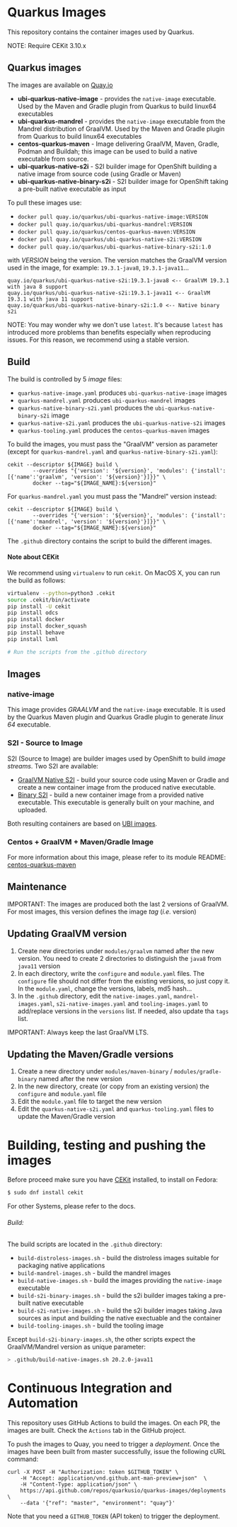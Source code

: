 # Quarkus Images

This repository contains the container images used by Quarkus.

NOTE: Require CEKit 3.10.x


## Quarkus images

The images are available on [Quay.io](https://quay.io/organization/quarkus)

* **ubi-quarkus-native-image** - provides the `native-image` executable. Used by the Maven and Gradle plugin from Quarkus to build linux64 executables
* **ubi-quarkus-mandrel** - provides the `native-image` executable from the Mandrel distribution of GraalVM. Used by the Maven and Gradle plugin from Quarkus to build linux64 executables
* **centos-quarkus-maven** - Image delivering GraalVM, Maven, Gradle, Podman and Buildah; this image can be used to build a native executable from source.
* **ubi-quarkus-native-s2i** - S2I builder image for OpenShift building a native image from source code (using Gradle or Maven)
* **ubi-quarkus-native-binary-s2i** - S2I builder image for OpenShift taking a pre-built native executable as input

To pull these images use:

* `docker pull quay.io/quarkus/ubi-quarkus-native-image:VERSION`
* `docker pull quay.io/quarkus/ubi-quarkus-mandrel:VERSION`
* `docker pull quay.io/quarkus/centos-quarkus-maven:VERSION`
* `docker pull quay.io/quarkus/ubi-quarkus-native-s2i:VERSION`
* `docker pull quay.io/quarkus/ubi-quarkus-native-binary-s2i:1.0`

with _VERSION_ being the version. 
The version matches the GraalVM version used in the image, for example: `19.3.1-java8`, `19.3.1-java11`...

```
quay.io/quarkus/ubi-quarkus-native-s2i:19.3.1-java8 <-- GraalVM 19.3.1 with java 8 support
quay.io/quarkus/ubi-quarkus-native-s2i:19.3.1-java11 <-- GraalVM 19.3.1 with java 11 support
quay.io/quarkus/ubi-quarkus-native-binary-s2i:1.0 <-- Native binary s2i
```

NOTE: You may wonder why we don't use `latest`. It's because `latest` has introduced more problems than benefits especially when reproducing issues.
For this reason, we recommend using a stable version.

## Build

The build is controlled by 5 _image_ files:

* `quarkus-native-image.yaml` produces `ubi-quarkus-native-image` images
* `quarkus-mandrel.yaml` produces `ubi-quarkus-mandrel` images
* `quarkus-native-binary-s2i.yaml` produces the `ubi-quarkus-native-binary-s2i` image
* `quarkus-native-s2i.yaml` produces the `ubi-quarkus-native-s2i` images
* `quarkus-tooling.yaml` produces the `centos-quarkus-maven` images

To build the images, you must pass the "GraalVM" version as parameter (except for `quarkus-mandrel.yaml` and `quarkus-native-binary-s2i.yaml`):

```
cekit --descriptor ${IMAGE} build \
        --overrides "{'version': '${version}', 'modules': {'install': [{'name':'graalvm', 'version': '${version}'}]}}" \
        docker --tag="${IMAGE_NAME}:${version}"
```        

For `quarkus-mandrel.yaml` you must pass the "Mandrel" version instead:

```
cekit --descriptor ${IMAGE} build \
        --overrides "{'version': '${version}', 'modules': {'install': [{'name':'mandrel', 'version': '${version}'}]}}" \
        docker --tag="${IMAGE_NAME}:${version}"
```

The `.github` directory contains the script to build the different images.


#### Note about CEKit

We recommend using `virtualenv` to run `cekit`.
On MacOS X, you can run the build as follows:

```bash
virtualenv --python=python3 .cekit
source .cekit/bin/activate
pip install -U cekit
pip install odcs
pip install docker
pip install docker_squash
pip install behave
pip install lxml

# Run the scripts from the .github directory
```

## Images

### native-image

This image provides _GRAALVM_ and the `native-image` executable. It is used by the Quarkus Maven plugin and Quarkus Gradle plugin to generate _linux 64_ executable.

### S2I - Source to Image

S2I (Source to Image) are builder images used by OpenShift to build _image streams_.
Two S2I are available:

* [GraalVM Native S2I](modules/quarkus-native-s2i-scripts/README.md) - build your source code using Maven or Gradle and create a new container image from the produced native executable.
* [Binary S2I](modules/quarkus-native-binary-s2i-scripts/README.md) - build a new container image from a provided native executable. This executable is generally built on your machine, and uploaded.

Both resulting containers are based on [UBI images](https://www.redhat.com/en/blog/introducing-red-hat-universal-base-image).

### Centos + GraalVM + Maven/Gradle Image

For more information about this image, please refer to its module README:
[centos-quarkus-maven](modules/quarkus-maven-scripts/README.md)

## Maintenance

IMPORTANT: The images are produced both the last 2 versions of GraalVM. For most images, this version defines the image _tag_ (_i.e._ version)

## Updating GraalVM version

1. Create new directories under `modules/graalvm` named after the new version. You need to create 2 directories to distinguish the `java8` from `java11` version
2. In each directory, write the `configure` and `module.yaml` files. The `configure` file should not differ from the existing versions, so just copy it. In the `module.yaml`, change the versions, labels, md5 hash...
3. In the `.github` directory, edit the `native-images.yaml`, `mandrel-images.yaml`, `s2i-native-images.yaml` and `tooling-images.yaml` to add/replace versions in the `versions` list. If needed, also update tha `tags` list.

IMPORTANT: Always keep the last GraalVM LTS.

## Updating the Maven/Gradle versions

1. Create a new directory under `modules/maven-binary` / `modules/gradle-binary` named after the new version
2. In the new directory, create (or copy from an existing version) the `configure` and `module.yaml` file
3. Edit the `module.yaml` file to target the new version
4. Edit the `quarkus-native-s2i.yaml` and `quarkus-tooling.yaml` files to update the Maven/Gradle version

# Building, testing and pushing the images

Before proceed make sure you have [CEKit](https://cekit.io/) installed, to install on Fedora: 

```bash
$ sudo dnf install cekit
```
For other Systems, please refer to the docs.


###### Build:

The build scripts are located in the `.github` directory:

* `build-distroless-images.sh` - build the distroless images suitable for packaging native applications
* `build-mandrel-images.sh` - build the mandrel images
* `build-native-images.sh` - build the images providing the `native-image` executable
* `build-s2i-binary-images.sh` - build the s2i builder images taking a pre-built native executable
* `build-s2i-native-images.sh` - build the s2i builder images taking Java sources as input and building the native exectuable and the container
* `build-tooling-images.sh` - build the tooling image

Except `build-s2i-binary-images.sh`, the other scripts expect the GraalVM/Mandrel version as unique parameter:

```bash
> .github/build-native-images.sh 20.2.0-java11
```

# Continuous Integration and Automation

This repository uses GitHub Actions to build the images.
On each PR, the images are built. Check the `Actions` tab in the GitHub project.

To push the images to Quay, you need to trigger a _deployment_.
Once the images have been built from master successfully, issue the following cURL command:

```
curl -X POST -H "Authorization: token $GITHUB_TOKEN" \
    -H "Accept: application/vnd.github.ant-man-preview+json"  \
    -H "Content-Type: application/json" \
    https://api.github.com/repos/quarkusio/quarkus-images/deployments \
    --data '{"ref": "master", "environment": "quay"}'
```    

Note that you need a `GITHUB_TOKEN` (API token) to trigger the deployment.
